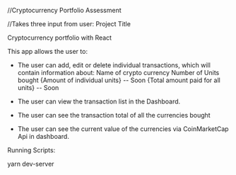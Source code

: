 //Cryptocurrency Portfolio Assessment

//Takes three input from user:
Project Title

Cryptocurrency portfolio with React

This app allows the user to:

- The user can add, edit or delete individual transactions, which will contain information about:
  Name of crypto currency
  Number of Units bought
  {Amount of individual units} -- Soon
  {Total amount paid for all units} -- Soon

- The user can view the transaction list in the Dashboard.
- The user can see the transaction total of all the currencies bought

- The user can see the current value of the currencies via CoinMarketCap Api in dashboard.

Running Scripts:

yarn dev-server
